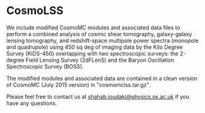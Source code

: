# CosmoLSS

We include modified CosmoMC modules and associated data files to perform a combined analysis of cosmic shear tomography, galaxy-galaxy lensing tomography, and redshift-space multipole power spectra (monopole and quadrupole) using 450 sq deg of imaging data by the Kilo Degree Survey (KiDS-450) overlapping with two spectroscopic surveys: the 2-degree Field Lensing Survey (2dFLenS) and the Baryon Oscillation Spectroscopic Survey (BOSS). 

The modified modules and associated data are contained in a clean version of CosmoMC (July 2015 version) in "cosmomclss.tar.gz".

Please feel free to contact us at shahab.joudaki@physics.ox.ac.uk if you have any questions.
